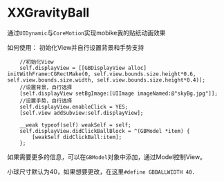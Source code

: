 # XXGravityBall
通过`UIDynamic`与`CoreMotion`实现mobike我的贴纸动画效果

如何使用：
初始化View并自行设置背景和手势支持
```
    //初始化View
    self.displayView = [[GBDisplayView alloc] initWithFrame:CGRectMake(0, self.view.bounds.size.height*0.6, self.view.bounds.size.width, self.view.bounds.size.height*0.4)];
    //设置背景，自行选择
    [self.displayView setBgImage:[UIImage imageNamed:@"skyBg.jpg"]];
    //设置手势，自行选择
    self.displayView.enableClick = YES;
    [self.view addSubview:self.displayView];
    
    __weak typeof(self) weakSelf = self;
    self.displayView.didClickBallBlock = ^(GBModel *item) {
        [weakSelf didClickBall:item];
    };

```
如果需要更多的信息，可以在`GBModel`对象中添加，通过Model控制View。

小球尺寸默认为40，如果想要更改，在这里`#define GBBALLWIDTH 40.`
